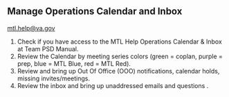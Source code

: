 ## Manage Operations Calendar and Inbox

mtl.help@va.gov

1. Check if you have access to the MTL Help Operations Calendar & Inbox at Team PSD Manual.
2. Review the Calendar by meeting series colors (green = coplan, purple = prep,  blue = MTL Blue, red = MTL Red).
3. Review and bring up Out Of Office (OOO) notifications, calendar holds, missing invites/meetings.
4. Review the inbox and bring up unaddressed emails and questions .
